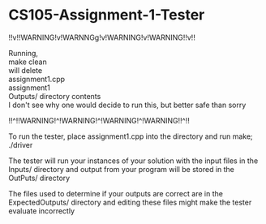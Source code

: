 # CS105-Assignment-1-Tester

!!v!!WARNING!v!WARNNGg!v!WARNING!v!WARNING!!v!!

 Running,                                     
	 make clean                                 
 will delete                              
	 assignment1.cpp                            
	 assignment1                     
	 Outputs/ directory contents                
 I don't see why one would decide to run this,
 but better safe than sorry                   

!!^!!WARNING!^!WARNING!^!WARNING!^!WARNING!!^!!


To run the tester, place assignment1.cpp into the directory and run
	make;
	./driver

The tester will run your instances of your solution with the input files
in the Inputs/ directory and output from your program will be stored in the OutPuts/ directory

The files used to determine if your outputs 
 are correct  are in the ExpectedOutputs/ directory
 and editing these files might make the tester 
 evaluate incorrectly
